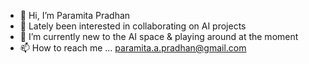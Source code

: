 - 👋 Hi, I’m Paramita Pradhan
- 👀 Lately been interested in collaborating on AI projects
- 🌱 I’m currently new to the AI space & playing around at the moment
- 📫 How to reach me ... paramita.a.pradhan@gmail.com
